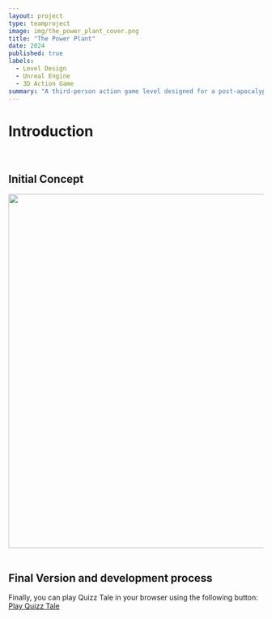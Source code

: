 ```yaml
---
layout: project
type: teamproject
image: img/the_power_plant_cover.png
title: "The Power Plant"
date: 2024
published: true
labels:
  - Level Design
  - Unreal Engine
  - 3D Action Game
summary: "A third-person action game level designed for a post-apocalyptic world in the style of The Last of Us levels."
---
```


# Introduction




<br>

## Initial Concept

<div class="text-center p-4">
  <img width="700px" class="img-fluid" src="https://i.imgur.com/QPJrUhp.png">
</div>

<br>

## Final Version and development process


Finally, you can play Quizz Tale in your browser using the following button: <a href="quizztale_build/index.html" class="btn btn-outline-dark">Play Quizz Tale</a>

